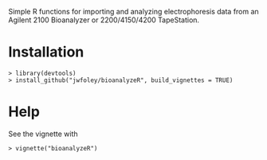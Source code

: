 Simple R functions for importing and analyzing electrophoresis data from an Agilent 2100 Bioanalyzer or 2200/4150/4200 TapeStation.

# Installation

    > library(devtools)
    > install_github("jwfoley/bioanalyzeR", build_vignettes = TRUE)

# Help

See the vignette with

    > vignette("bioanalyzeR")

